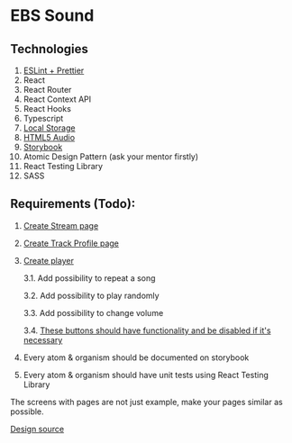 # EBS Sound

## Technologies

1. [ESLint + Prettier](https://github.com/ebs-integrator/ebs-fe-intership-test-1)
2. React
3. React Router
4. React Context API
5. React Hooks
6. Typescript
7. [Local Storage](https://www.w3schools.com/html/html5_webstorage.asp)
8. [HTML5 Audio](https://www.youtube.com/watch?v=vtZCMTtP-0Y)
9. [Storybook](https://storybook.js.org/)
10. Atomic Design Pattern (ask your mentor firstly)
11. React Testing Library
12. SASS

## Requirements (Todo):

1. [Create Stream page](resources/1.png)
2. [Create Track Profile page](resources/2.png)
3. [Create player](resources/3.png)

   3.1. Add possibility to repeat a song
   
   3.2. Add possibility to play randomly
   
   3.3. Add possibility to change volume
   
   3.4. [These buttons should have functionality and be disabled if it's necessary](resources/4.png)
  
4. Every atom & organism should be documented on storybook
5. Every atom & organism should have unit tests using React Testing Library

The screens with pages are not just example, make your pages similar as possible.

[Design source](https://www.deezer.com/us/album/162030402?utm_source=deezer&utm_content=album-162030402&utm_term=3495238764_1596749089&utm_medium=web)
